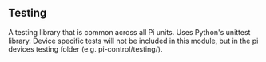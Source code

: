 ## Testing
A testing library that is common across all Pi units. Uses Python's unittest library. Device specific tests will not be included in this module, but in the pi devices testing folder (e.g. pi-control/testing/).
